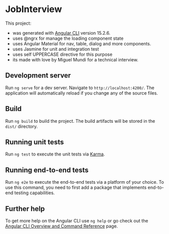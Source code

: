 # JobInterview

This project:
  - was generated with [Angular CLI](https://github.com/angular/angular-cli) version 15.2.6.
  - uses @ngrx for manage the loading component state
  - uses Angular Material for nav, table, dialog and more components.
  - uses Jasmine for unit and integration test
  - uses self UPPERCASE directive for this purpose
  - its made with love by Miguel Mundi for a technical interview.

## Development server

Run `ng serve` for a dev server. Navigate to `http://localhost:4200/`. The application will automatically reload if you change any of the source files.

## Build

Run `ng build` to build the project. The build artifacts will be stored in the `dist/` directory.

## Running unit tests

Run `ng test` to execute the unit tests via [Karma](https://karma-runner.github.io).

## Running end-to-end tests

Run `ng e2e` to execute the end-to-end tests via a platform of your choice. To use this command, you need to first add a package that implements end-to-end testing capabilities.

## Further help

To get more help on the Angular CLI use `ng help` or go check out the [Angular CLI Overview and Command Reference](https://angular.io/cli) page.

